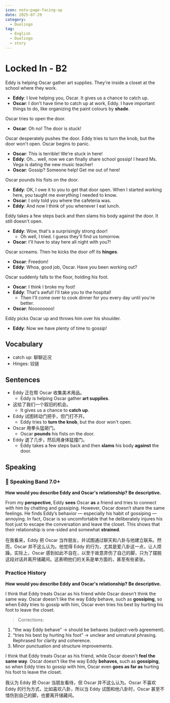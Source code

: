 ```yaml
---
icon: noto:page-facing-up
date: 2025-07-29
category:
  - Duolingo
tag:
  - English
  - Duolingo
  - story
---
```


# Locked In - B2

Eddy is helping Oscar gather art supplies. They're inside a closet at the school where they work.

- **Eddy**: I love helping you, Oscar. It gives us a chance to catch up.
- **Oscar**: I don't have time to catch up at work, Eddy. I have important things to do, like organizing the paint colours by **shade**.

Oscar tries to open the door.

- **Oscar**: Oh no! The door is stuck!

Oscar desperately pushes the door. Eddy tries to turn the knob, but the door won't open. Oscar begins to panic.

- **Oscar**: This is terrible! We're stuck in here!
- **Eddy**: Oh… well, now we can finally share school gossip! I heard Ms. Vega is dating the new music teacher!
- **Oscar**: Gossip? Someone help! Get me out of here!

Oscar pounds his fists on the door.

- **Eddy**: OK, I owe it to you to get that door open. When I started working here, you taught me everything I needed to know.
- **Oscar**: I only told you where the cafeteria was.
- **Eddy**: And now I think of you whenever I eat lunch.

Eddy takes a few steps back and then slams his body against the door. It still doesn't open.

- **Eddy**: Wow, that's a surprisingly strong door!
  - Oh well, I tried. I guess they'll find us tomorrow.
- **Oscar**: I'll have to stay here all night with you?!

Oscar screams. Then he kicks the door off its **hinges**.

- **Oscar**: Freedom!
- **Eddy**: Whoa, good job, Oscar. Have you been working out?

Oscar suddenly falls to the floor, holding his foot.

- **Oscar**: I think I broke my foot!
- **Eddy**: That's awful! I'll take you to the hospital!
  - Then I'll come over to cook dinner for you every day until you're better.
- **Oscar**: Noooooooo!

Eddy picks Oscar up and throws him over his shoulder.

- **Eddy**: Now we have plenty of time to gossip!

## Vocabulary

- catch up: 聊聊近况
- Hinges: 铰链

## Sentences

- Eddy 正在帮 Oscar 收集美术用品。
  - Eddy is helping Oscar gather **art supplies**.
- 这给了我们一个叙旧的机会。
  - It gives us a chance to **catch up**.
- Eddy 试图转动门把手，但门打不开。
  - Eddy tries to **turn the knob**, but the door won't open.
- Oscar 用拳头猛砸门。
  - Oscar **pounds** his fists on the door.
- Eddy 退了几步，然后用身体猛撞门。
  - Eddy takes a few steps back and then **slams** his body **against** the door.

## Speaking

### 🌟 Speaking Band 7.0+

**How would you describe Eddy and Oscar's relationship? Be descriptive.**

From my **perspective**, Eddy **sees** Oscar **as** a friend and tries to connect with him by chatting and gossiping. However, Oscar doesn’t share the same feelings. He finds Eddy’s behavior — especially his habit of gossiping — annoying. In fact, Oscar is so uncomfortable that he deliberately injures his foot just to escape the conversation and leave the closet. This shows that their relationship is one-sided and somewhat **strained**.

在我看来，Eddy 把 Oscar 当作朋友，并试图通过聊天和八卦与他建立联系。然而，Oscar 并不这么认为。他觉得 Eddy 的行为，尤其是爱八卦这一点，让人烦躁。实际上，Oscar 感到如此不自在，以至于故意弄伤了自己的脚，只为了摆脱这段对话并离开储藏间。这表明他们的关系是单方面的，甚至有些紧张。

### Practice History

**How would you describe Eddy and Oscar's relationship? Be descriptive.**

I think that Eddy treats Oscar as his friend while Oscar doesn't think the same way. Oscar doesn't like the way Eddy behave, such as **gossiping**, so when Eddy tries to gossip with him, Oscar even tries his best by hurting his foot to leave the closet.

> Corrections:

1. “the way Eddy behave” → should be behaves (subject-verb agreement).
2. “tries his best by hurting his foot” → unclear and unnatural phrasing. Rephrased for clarity and coherence.
3. Minor punctuation and structure improvements.

I think that Eddy treats Oscar as his friend, while Oscar doesn't **feel the same way**. Oscar doesn't like the way Eddy **behaves**, such as **gossiping**, so when Eddy tries to gossip with him, Oscar even **goes as far as** hurting his foot to leave the closet.

我认为 Eddy 把 Oscar 当朋友看待，但 Oscar 并不这么认为。Oscar 不喜欢 Eddy 的行为方式，比如喜欢八卦，所以当 Eddy 试图和他八卦时，Oscar 甚至不惜伤到自己的脚，也要离开储藏间。
